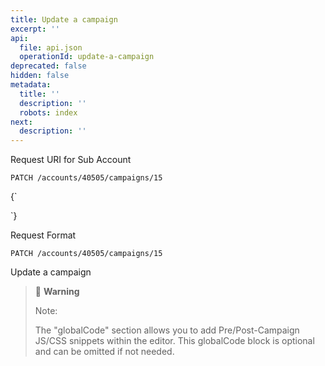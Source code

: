 ```yaml
---
title: Update a campaign
excerpt: ''
api:
  file: api.json
  operationId: update-a-campaign
deprecated: false
hidden: false
metadata:
  title: ''
  description: ''
  robots: index
next:
  description: ''
---
```

Request URI for Sub Account

```
PATCH /accounts/40505/campaigns/15
```

<HTMLBlock>{`
<div></div>

<style></style>
`}</HTMLBlock>

Request Format

```
PATCH /accounts/40505/campaigns/15
```

Update a campaign

> 🚧 **Warning**
> 
> Note:
> 
> The "globalCode" section allows you to add Pre/Post-Campaign JS/CSS snippets within the editor. This globalCode block is optional and can be omitted if not needed.